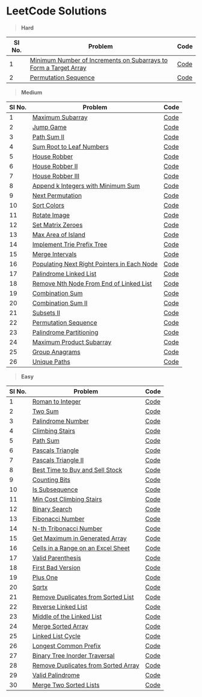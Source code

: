 # LeetCode Solutions

> **Hard**

| Sl No. | Problem                                                                                                                                                             | Code                                                                                         |
|--------|---------------------------------------------------------------------------------------------------------------------------------------------------------------------|----------------------------------------------------------------------------------------------|
| 1      | [Minimum Number of Increments on Subarrays to Form a Target Array](https://leetcode.com/problems/minimum-number-of-increments-on-subarrays-to-form-a-target-array/) | [Code](./src/minimum_number_of_increments_on_subarrays_to_form_a_target_array/Solution.java) |
| 2      | [Permutation Sequence](https://leetcode.com/problems/permutation-sequence/)                                                                                         | [Code](./src/permutation_sequence/Solution.java)                                             |

> **Medium**

| Sl No. | Problem                                                                                                                   | Code                                                                    |
|--------|---------------------------------------------------------------------------------------------------------------------------|-------------------------------------------------------------------------|
| 1      | [Maximum Subarray](https://leetcode.com/problems/maximum-subarray/)                                                       | [Code](./src/maximum_subarray/Solution.java)                            |
| 2      | [Jump Game](https://leetcode.com/problems/jump-game/)                                                                     | [Code](./src/jump_game/Solution.java)                                   |
| 3      | [Path Sum II](https://leetcode.com/problems/path-sum-ii/)                                                                 | [Code](./src/path_sum_ii/Solution.java)                                 |
| 4      | [Sum Root to Leaf Numbers](https://leetcode.com/problems/sum-root-to-leaf-numbers/)                                       | [Code](./src/sum_root_to_leaf_numbers/Solution.java)                    |
| 5      | [House Robber](https://leetcode.com/problems/house-robber/)                                                               | [Code](./src/house_robber/Solution.java)                                |
| 6      | [House Robber II](https://leetcode.com/problems/house-robber-ii/)                                                         | [Code](./src/house_robber_ii/Solution.java)                             |
| 7      | [House Robber III](https://leetcode.com/problems/house-robber-iii/)                                                       | [Code](./src/house_robber_iii/Solution.java)                            |
| 8      | [Append k Integers with Minimum Sum](https://leetcode.com/problems/append-k-integers-with-minimal-sum/)                   | [Code](./src/append_k_integers_with_minimal_sum/Solution.java)          |
| 9      | [Next Permutation](https://leetcode.com/problems/next-permutation/)                                                       | [Code](./src/next_permutation/Solution.java)                            |
| 10     | [Sort Colors](https://leetcode.com/problems/sort-colors/)                                                                 | [Code](./src/sort_colors/Solution.java)                                 |
| 11     | [Rotate Image](https://leetcode.com/problems/rotate-image/)                                                               | [Code](./src/rotate_image/Solution.java)                                |
| 12     | [Set Matrix Zeroes](https://leetcode.com/problems/set-matrix-zeroes/)                                                     | [Code](./src/set_matrix_zeroes/Solution.java)                           |
| 13     | [Max Area of Island](https://leetcode.com/problems/max-area-of-island/)                                                   | [Code](./src/max_area_of_island/Solution.java)                          |
| 14     | [Implement Trie Prefix Tree](https://leetcode.com/problems/implement-trie-prefix-tree/)                                   | [Code](./src/implement_trie_prefix_tree/Trie.java)                      |
| 15     | [Merge Intervals](https://leetcode.com/problems/merge-intervals/)                                                         | [Code](./src/merge_intervals/Solution.java)                             |
| 16     | [Populating Next Right Pointers in Each Node](https://leetcode.com/problems/populating-next-right-pointers-in-each-node/) | [Code](./src/populating_next_right_pointers_in_each_node/Solution.java) |
| 17     | [Palindrome Linked List](https://leetcode.com/problems/palindrome-linked-list/)                                           | [Code](./src/palindrome_linked_list/Solution.java)                      |
| 18     | [Remove Nth Node From End of Linked List](https://leetcode.com/problems/remove-nth-node-from-end-of-list/)                | [Code](./src/remove_nth_node_from_end_of_linked_list/Solution.java)     |
| 19     | [Combination Sum](https://leetcode.com/problems/combination-sum/)                                                         | [Code](./src/combination_sum/Solution.java)                             |
| 20     | [Combination Sum II](https://leetcode.com/problems/combination-sum-ii/)                                                   | [Code](./src/combination_sum_ii/Solution.java)                          |
| 21     | [Subsets II](https://leetcode.com/problems/subsets-ii/)                                                                   | [Code](./src/subsets_II/Solution.java)                                  |
| 22     | [Permutation Sequence](https://leetcode.com/problems/permutation-sequence/)                                               | [Code](./src/permutation_sequence/Solution.java)                        |
| 23     | [Palindrome Partitioning](https://leetcode.com/problems/palindrome-partitioning/)                                         | [Code](./src/palindrome_partitioning/Solution.java)                     |
| 24     | [Maximum Product Subarray](https://leetcode.com/problems/maximum-product-subarray/)                                       | [Code](./src/maximum_product_subarray/Solution.java)                    |
| 25     | [Group Anagrams](https://leetcode.com/problems/group-anagrams/)                                                           | [Code](./src/group_anagrams/Solution.java)                              |
| 26     | [Unique Paths](https://leetcode.com/problems/unique-paths/)                                                               | [Code](./src/unique_paths/Solution.java)                                |

> **Easy**

| Sl No. | Problem                                                                                                   | Code                                                            |
|--------|-----------------------------------------------------------------------------------------------------------|-----------------------------------------------------------------|
| 1      | [Roman to Integer](https://leetcode.com/problems/roman-to-integer)                                        | [Code](./src/roman_to_integer/Solution.java)                    |
| 2      | [Two Sum](https://leetcode.com/problems/two-sum)                                                          | [Code](./src/two_sum/Solution.java)                             |
| 3      | [Palindrome Number](https://leetcode.com/problems/palindrome-number/)                                     | [Code](./src/palindrome_number/Solution.java)                   |
| 4      | [Climbing Stairs](https://leetcode.com/problems/climbing-stairs/)                                         | [Code](./src/climbing_stairs/Solution.java)                     |
| 5      | [Path Sum](https://leetcode.com/problems/path-sum/)                                                       | [Code](./src/path_sum/Solution.java)                            | 
| 6      | [Pascals Triangle](https://leetcode.com/problems/pascals-triangle/)                                       | [Code](./src/pascals_triangle/Solution.java)                    | 
| 7      | [Pascals Triangle II](https://leetcode.com/problems/pascals-triangle-ii/)                                 | [Code](./src/pascals_triangle_ii/Solution.java)                 | 
| 8      | [Best Time to Buy and Sell Stock](https://leetcode.com/problems/best-time-to-buy-and-sell-stock/)         | [Code](./src/best_time_to_buy_and_sell_stock/Solution.java)     | 
| 9      | [Counting Bits](https://leetcode.com/problems/counting-bits/)                                             | [Code](./src/counting_bits/Solution.java)                       | 
| 10     | [Is Subsequence](https://leetcode.com/problems/is-subsequence/)                                           | [Code](./src/is_subsequence/Solution.java)                      | 
| 11     | [Min Cost Climbing Stairs](https://leetcode.com/problems/min-cost-climbing-stairs/)                       | [Code](./src/min_cost_climbing_stairs/Solution.java)            | 
| 12     | [Binary Search](https://leetcode.com/problems/binary-search/)                                             | [Code](./src/binary_search/Solution.java)                       | 
| 13     | [Fibonacci Number](https://leetcode.com/problems/fibonacci-number/)                                       | [Code](./src/fibonacci_number/Solution.java)                    | 
| 14     | [N-th Tribonacci Number](https://leetcode.com/problems/n-th-tribonacci-number/)                           | [Code](./src/n_th_tribonacci_number/Solution.java)              | 
| 15     | [Get Maximum in Generated Array](https://leetcode.com/problems/get-maximum-in-generated-array/)           | [Code](./src/get_maximum_in_generated_array/Solution.java)      | 
| 16     | [Cells in a Range on an Excel Sheet](https://leetcode.com/problems/cells-in-a-range-on-an-excel-sheet/)   | [Code](./src/cells_in_a_range_on_an_excel_sheet/Solution.java)  | 
| 17     | [Valid Parenthesis](https://leetcode.com/problems/valid-parentheses/)                                     | [Code](./src/valid_parentheses/Solution.java)                   | 
| 18     | [First Bad Version](https://leetcode.com/problems/first-bad-version/)                                     | [Code](./src/first_bad_version/Solution.java)                   | 
| 19     | [Plus One](https://leetcode.com/problems/plus-one/)                                                       | [Code](./src/plus_one/Solution.java)                            | 
| 20     | [Sqrtx](https://leetcode.com/problems/sqrtx/)                                                             | [Code](./src/sqrtx/Solution.java)                               | 
| 21     | [Remove Duplicates from Sorted List](https://leetcode.com/problems/remove-duplicates-from-sorted-list/)   | [Code](./src/remove_duplicates_from_sorted_list/Solution.java)  | 
| 22     | [Reverse Linked List](https://leetcode.com/problems/reverse-linked-list/)                                 | [Code](./src/reverse_linked_list/Solution.java)                 | 
| 23     | [Middle of the Linked List](https://leetcode.com/problems/middle-of-the-linked-list/)                     | [Code](./src/middle_of_the_linked_list/Solution.java)           | 
| 24     | [Merge Sorted Array](https://leetcode.com/problems/merge-sorted-array/)                                   | [Code](./src/merge_sorted_array/Solution.java)                  | 
| 25     | [Linked List Cycle](https://leetcode.com/problems/linked-list-cycle/)                                     | [Code](./src/linked_list_cycle/Solution.java)                   | 
| 26     | [Longest Common Prefix](https://leetcode.com/problems/longest-common-prefix/)                             | [Code](./src/longest_common_prefix/Solution.java)               | 
| 27     | [Binary Tree Inorder Traversal](https://leetcode.com/problems/binary-tree-inorder-traversal/)             | [Code](./src/binary_tree_inorder_traversal/Solution.java)       | 
| 28     | [Remove Duplicates from Sorted Array](https://leetcode.com/problems/remove-duplicates-from-sorted-array/) | [Code](./src/remove_duplicates_from_sorted_array/Solution.java) | 
| 29     | [Valid Palindrome](https://leetcode.com/problems/valid-palindrome/)                                       | [Code](./src/valid_palindrome/Solution.java)                    | 
| 30     | [Merge Two Sorted Lists](https://leetcode.com/problems/merge-two-sorted-lists/)                           | [Code](./src/merge_two_sorted_lists/Solution.java)              | 

